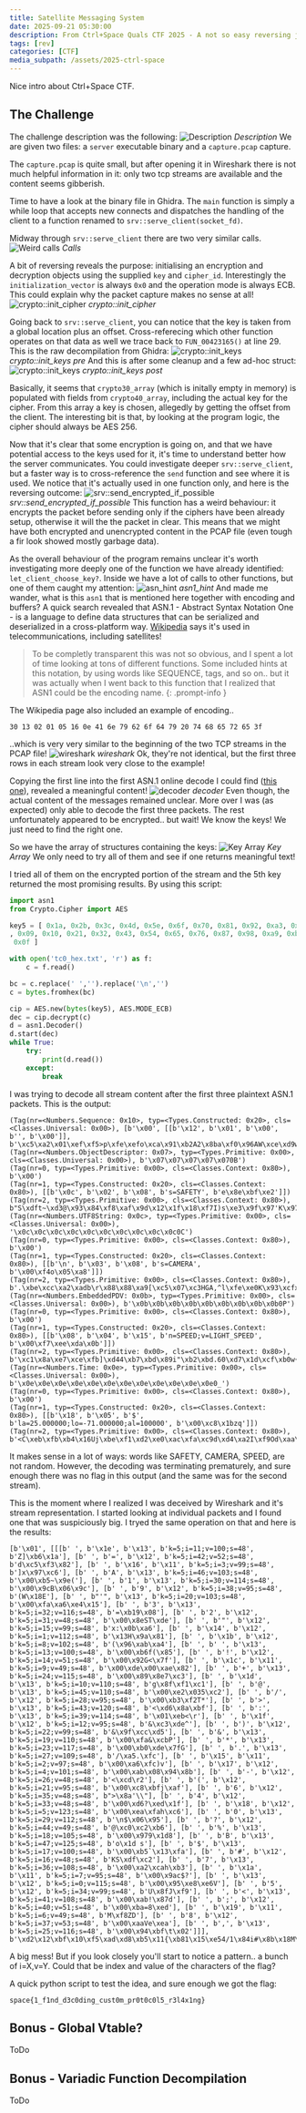 ```yaml
---
title: Satellite Messaging System
date: 2025-09-21 05:30:00
description: From Ctrl+Space Quals CTF 2025 - A not so easy reversing journey
tags: [rev]
categories: [CTF]
media_subpath: /assets/2025-ctrl-space
---
```


Nice intro about Ctrl+Space CTF.

## The Challenge

The challenge description was the following:
![Description](desc.png)
_Description_
We are given two files: a `server` executable binary and a `capture.pcap` capture.

The `capture.pcap` is quite small, but after opening it in Wireshark there is not much helpful information in it: only two tcp streams are available and the content seems gibberish.

Time to have a look at the binary file in Ghidra.
The `main` function is simply a while loop that accepts new connects and dispatches the handling of the client to a function renamed to `srv::serve_client(socket_fd)`.

Midway through `srv::serve_client` there are two very similar calls.
![Weird calls](crypt_setup_call.png)
_Calls_

A bit of reversing reveals the purpose: initialising an encryption and decryption objects using the supplied `key` and `cipher_id`.
Interestingly the `initialization_vector` is always `0x0` and the operation mode is always ECB.
This could explain why the packet capture makes no sense at all!
![crypto::init_cipher](crypt_setup.png)
_crypto::init_cipher_

Going back to `srv::serve_client`, you can notice that the key is taken from a global location plus an offset.
Cross-referecing which other function operates on that data as well we trace back to `FUN_00423165()` at line 29.
This is the raw decompilation from Ghidra:
![crypto::init_keys](crypt_key_pre.png)
_crypto::init_keys pre_
And this is after some cleanup and a few ad-hoc struct:
![crypto::init_keys](crypt_key_post.png)
_crypto::init_keys post_

Basically, it seems that `crypto30_array` (which is initally empty in memory) is populated with fields from `crypto40_array`, including the actual key for the cipher.
From this array a key is chosen, allegedly by getting the offset from the client.
The interesting bit is that, by looking at the program logic, the cipher should always be AES 256.

Now that it's clear that some encryption is going on, and that we have potential access to the keys used for it, it's time to understand better how the server communicates.
You could investigate deeper `srv::serve_client`, but a faster way is to cross-reference the `send` function and see where it is used.
We notice that it's actually used in one function only, and here is the reversing outcome:
![srv::send_encrypted_if_possible](send_encrypted.png)
_srv::send_encrypted_if_possible_
This function has a weird behaviour: it encrypts the packet before sending only if the ciphers have been already setup, otherwise it will the the packet in clear.
This means that we might have both encrypted and unencrypted content in the PCAP file (even tough a fir look showed mostly garbage data).

As the overall behaviour of the program remains unclear it's worth investigating more deeply one of the function we have already identified: `let_client_choose_key?`.
Inside we have a lot of calls to other functions, but one of them caught my attention:
![asn_hint](asn1_hint.png)
_asn1_hint_
And made me wander, what is this `asn1` that is mentioned here together with encoding and buffers?
A quick search revealed that ASN.1 - Abstract Syntax Notation One - is a language to define data structures that can be serialized and deserialized in a cross-platform way. [Wikipedia](https://en.wikipedia.org/wiki/ASN.1) says it's used in telecommunications, including satellites!

> To be completly transparent this was not so obvious, and I spent a lot of time looking at tons of different functions.
> Some included hints at this notation, by using words like SEQUENCE, tags, and so on.. but it was actually when I went back to this function that I realized that ASN1 could be the encoding name.
{: .prompt-info }

The Wikipedia page also included an example of encoding..
```
30 13 02 01 05 16 0e 41 6e 79 62 6f 64 79 20 74 68 65 72 65 3f
```
..which is very very similar to the beginning of the two TCP streams in the PCAP file!
![wireshark](wireshark.png)
_wireshark_
Ok, they're not identical, but the first three rows in each stream look very close to the example!

Copying the first line into the first ASN.1 online decode I could find ([this one](https://lapo.it/asn1js/#MDGAAQGBAQSCAQKDBGjMYqKEII6yXlkdoTYlCYQ1DKrpO75yWCujSAs3Z2cH2xpkbksN)), revealed a meaningful content!
![decoder](decoder.png)
_decoder_
Even though, the actual content of the messages remained unclear.
More over I was (as expected) only able to decode the first three packets.
The rest unfortunately appeared to be encrypted.. but wait! We know the keys! We just need to find the right one.

So we have the array of structures containing the keys:
![Key Array](keyarray.png)
_Key Array_
We only need to try all of them and see if one returns meaningful text!

I tried all of them on the encrypted portion of the stream and the 5th key returned the most promising results.
By using this script:
```python
import asn1
from Crypto.Cipher import AES

key5 = [ 0x1a, 0x2b, 0x3c, 0x4d, 0x5e, 0x6f, 0x70, 0x81, 0x92, 0xa3, 0xb4, 0xc5, 0xd6, 0xe7, 0xf8
, 0x09, 0x10, 0x21, 0x32, 0x43, 0x54, 0x65, 0x76, 0x87, 0x98, 0xa9, 0xba, 0xcb, 0xdc, 0xed, 0xfe,
 0x0f ]

with open('tc0_hex.txt', 'r') as f:
    c = f.read()

bc = c.replace(' ','').replace('\n','')
c = bytes.fromhex(bc)

cip = AES.new(bytes(key5), AES.MODE_ECB)
dec = cip.decrypt(c)
d = asn1.Decoder()
d.start(dec)
while True:
    try:
        print(d.read())
    except:
        break
```
I was trying to decode all stream content after the first three plaintext ASN.1 packets.
This is the output:
```
(Tag(nr=<Numbers.Sequence: 0x10>, typ=<Types.Constructed: 0x20>, cls=<Classes.Universal: 0x00>), [b'\x00', [[b'\x12', b'\x01', b'\x00', b'', b'\x00']], b'\xc5\xa2\x01\xef\xf5>p\xfe\xefo\xca\x91\xb2A2\x8ba\xf0\x96AW\xce\xd9w2h\xe8\xbb\xca\x88\x17\xe4'])
(Tag(nr=<Numbers.ObjectDescriptor: 0x07>, typ=<Types.Primitive: 0x00>, cls=<Classes.Universal: 0x00>), b'\x07\x07\x07\x07\x070B')
(Tag(nr=0, typ=<Types.Primitive: 0x00>, cls=<Classes.Context: 0x80>), b'\x00')
(Tag(nr=1, typ=<Types.Constructed: 0x20>, cls=<Classes.Context: 0x80>), [[b'\x0c', b'\x02', b'\x08', b's=SAFETY', b'e\x8e\xbf\xe2']])
(Tag(nr=2, typ=<Types.Primitive: 0x00>, cls=<Classes.Context: 0x80>), b"S\xdft~\xd3@\x93\x84\xf8\xaf\x9d\x12\x1f\x18\xf7I)s\xe3\x9f\x97'K\x97\x15e5\xa83\xc0\xec\xfa")
(Tag(nr=<Numbers.UTF8String: 0x0c>, typ=<Types.Primitive: 0x00>, cls=<Classes.Universal: 0x00>), '\x0c\x0c\x0c\x0c\x0c\x0c\x0c\x0c\x0c\x0c0C')
(Tag(nr=0, typ=<Types.Primitive: 0x00>, cls=<Classes.Context: 0x80>), b'\x00')
(Tag(nr=1, typ=<Types.Constructed: 0x20>, cls=<Classes.Context: 0x80>), [[b'\n', b'\x03', b'\x08', b's=CAMERA', b'\x00\xf4o\x05\xa8']])
(Tag(nr=2, typ=<Types.Primitive: 0x00>, cls=<Classes.Context: 0x80>), b'.\xbe\xcc\xa2\xadb\r\x88\x88\xa9[\xc5\x07\xc3HGA,^l\xfe\xe0K\x93\xcfx\x81\xaedK\xb6\x9e')
(Tag(nr=<Numbers.EmbeddedPDV: 0x0b>, typ=<Types.Primitive: 0x00>, cls=<Classes.Universal: 0x00>), b'\x0b\x0b\x0b\x0b\x0b\x0b\x0b\x0b\x0b0P')
(Tag(nr=0, typ=<Types.Primitive: 0x00>, cls=<Classes.Context: 0x80>), b'\x00')
(Tag(nr=1, typ=<Types.Constructed: 0x20>, cls=<Classes.Context: 0x80>), [[b'\x08', b'\x04', b'\x15', b'n=SPEED;v=LIGHT_SPEED', b'\x00\xf7\xee\xda\x0b']])
(Tag(nr=2, typ=<Types.Primitive: 0x00>, cls=<Classes.Context: 0x80>), b'\xc1\x8a\xe7\xce\xfb]\xd44\xb7\xbd\x89i"\xb2\xbd.60\xd7\x1d\xcf\xb0w{\xec\xfc\x87wx\x8c\x84n')
(Tag(nr=<Numbers.Time: 0x0e>, typ=<Types.Primitive: 0x00>, cls=<Classes.Universal: 0x00>), b'\x0e\x0e\x0e\x0e\x0e\x0e\x0e\x0e\x0e\x0e\x0e\x0e0_')
(Tag(nr=0, typ=<Types.Primitive: 0x00>, cls=<Classes.Context: 0x80>), b'\x00')
(Tag(nr=1, typ=<Types.Constructed: 0x20>, cls=<Classes.Context: 0x80>), [[b'\x18', b'\x05', b'$', b'la=25.000000;lo=-71.000000;al=100000', b'\x00\xc8\x1bzq']])
(Tag(nr=2, typ=<Types.Primitive: 0x00>, cls=<Classes.Context: 0x80>), b'<C\xeb\xfb\xb4\x16Uj\xbe\xf1\xd2\xe0\xac\xfa\xc9d\xd4\xa2I\xf9Od\xaa\xa0p\x82\xfc\xb0\x1b\xcd\xf1\x1f')
```
It makes sense in a lot of ways: words like SAFETY, CAMERA, SPEED, are not random.
However, the decoding was terminating prematurely, and sure enough there was no flag in this output (and the same was for the second stream).

This is the moment where I realized I was deceived by Wireshark and it's stream representation.
I started looking at individual packets and I found one that was suspiciously big.
I tryed the same operation on that and here is the results:
```
[b'\x01', [[[b' ', b'\x1e', b'\x13', b'k=5;i=11;v=100;s=48', b'Z]\xb6\x1a'], [b' ', b'=', b'\x12', b'k=5;i=42;v=52;s=48', b'd\xc5\xf3\x82'], [b' ', b'\x16', b'\x11', b'k=5;i=3;v=99;s=48', b']x\x97\xc6'], [b' ', b'A', b'\x13', b'k=5;i=46;v=103;s=48', b'\x00\xb5~\x9e('], [b' ', b'1', b'\x13', b'k=5;i=30;v=114;s=48', b'\x00\x9cB\x06\x9c'], [b' ', b'9', b'\x12', b'k=5;i=38;v=95;s=48', b'(W\x18E'], [b' ', b"'", b'\x13', b'k=5;i=20;v=103;s=48', b'\x00\xfa\xa6\xe4\x15'], [b' ', b'3', b'\x13', b'k=5;i=32;v=116;s=48', b'=\xb19\x08'], [b' ', b'2', b'\x12', b'k=5;i=31;v=48;s=48', b'\x00\x8eST\xde'], [b' ', b'"', b'\x12', b'k=5;i=15;v=99;s=48', b'x:\x0b\xa6'], [b' ', b'\x14', b'\x12', b'k=5;i=1;v=112;s=48', b'\x13H\x9a\x81'], [b' ', b'\x1b', b'\x12', b'k=5;i=8;v=102;s=48', b'(\x96\xab\xa4'], [b' ', b' ', b'\x13', b'k=5;i=13;v=100;s=48', b'\x00\xb6f(\x85'], [b' ', b'!', b'\x12', b'k=5;i=14;v=51;s=48', b'\x00\x92G<\x7f'], [b' ', b'\x1c', b'\x11', b'k=5;i=9;v=49;s=48', b'\x00\xde\x00\xae\x82'], [b' ', b'+', b'\x13', b'k=5;i=24;v=115;s=48', b'\x00\x89\x8e7\xc3'], [b' ', b'\x1d', b'\x13', b'k=5;i=10;v=110;s=48', b'g\x8f\xf1\xc1'], [b' ', b'@', b'\x13', b'k=5;i=45;v=110;s=48', b'\x00\xe2\x035\xc2'], [b' ', b'/', b'\x12', b'k=5;i=28;v=95;s=48', b'\x00\xb3\xf2T*'], [b' ', b'>', b'\x13', b'k=5;i=43;v=120;s=48', b'<\xd6\x8a\xbf'], [b' ', b':', b'\x13', b'k=5;i=39;v=114;s=48', b'\x01\xeb<\r'], [b' ', b'\x1f', b'\x12', b'k=5;i=12;v=95;s=48', b'&\xc3\xde^'], [b' ', b')', b'\x12', b'k=5;i=22;v=99;s=48', b'&\x9f\xcc\xd5'], [b' ', b'&', b'\x13', b'k=5;i=19;v=110;s=48', b'\x00\xfa&\xcbP'], [b' ', b'*', b'\x13', b'k=5;i=23;v=117;s=48', b'\x00\xb0\xde\x7fG'], [b' ', b'.', b'\x13', b'k=5;i=27;v=109;s=48', b'/\xa5.\xfc'], [b' ', b'\x15', b'\x11', b'k=5;i=2;v=97;s=48', b'\x00\xa6\xfc)v'], [b' ', b'\x17', b'\x12', b'k=5;i=4;v=101;s=48', b'\x00\xab\x08\x94\x8b'], [b' ', b'-', b'\x12', b'k=5;i=26;v=48;s=48', b'<\xcd\r2'], [b' ', b'(', b'\x12', b'k=5;i=21;v=95;s=48', b'\x00\xc8\xbfj\xaf'], [b' ', b'6', b'\x12', b'k=5;i=35;v=48;s=48', b">\x8a'\\"], [b' ', b'4', b'\x12', b'k=5;i=33;v=48;s=48', b'\x00\xd6?\xed\x1f'], [b' ', b'\x18', b'\x12', b'k=5;i=5;v=123;s=48', b'\x00\xea\xfah\xc6'], [b' ', b'0', b'\x13', b'k=5;i=29;v=112;s=48', b'\n$\x06\x95'], [b' ', b'?', b'\x12', b'k=5;i=44;v=49;s=48', b'@\xc0\xc2\xb6'], [b' ', b'%', b'\x13', b'k=5;i=18;v=105;s=48', b'\x00\x979\x1d8'], [b' ', b'B', b'\x13', b'k=5;i=47;v=125;s=48', b'o\x1d s'], [b' ', b'$', b'\x13', b'k=5;i=17;v=100;s=48', b'\x00\xb5`\x13\xfa'], [b' ', b'#', b'\x12', b'k=5;i=16;v=48;s=48', b'KS\xdf\xc2'], [b' ', b'7', b'\x13', b'k=5;i=36;v=108;s=48', b'\x00\xa2\xcah\xb3'], [b' ', b'\x1a', b'\x11', b'k=5;i=7;v=95;s=48', b'\x00\x9ac$?'], [b' ', b'\x13', b'\x12', b'k=5;i=0;v=115;s=48', b'\x00\x95\xe8\xe6V'], [b' ', b'5', b'\x12', b'k=5;i=34;v=99;s=48', b'U\x8fJ\xf9'], [b' ', b'<', b'\x13', b'k=5;i=41;v=108;s=48', b'\x00\xab!\x87d'], [b' ', b';', b'\x12', b'k=5;i=40;v=51;s=48', b'\x00\xba=8\xed'], [b' ', b'\x19', b'\x11', b'k=5;i=6;v=49;s=48', b'M\xf8ZD'], [b' ', b'8', b'\x12', b'k=5;i=37;v=53;s=48', b'\x00\xaaVe\xea'], [b' ', b',', b'\x13', b'k=5;i=25;v=116;s=48', b'\x00\x94\xbf\t\x02']]], b'\xd2\x12\xbf\x10\xf5\xad\xd8\xb5\x11{\xb81\x15\xe54/1\x84i#\x8b\x18M\xbc\xe0\xcc\x0cE\xbf\xe4\x19\x9b']
```
A big mess! But if you look closely you'll start to notice a pattern.. a bunch of i=X,v=Y.
Could that be index and value of the characters of the flag?

A quick python script to test the idea, and sure enough we got the flag:
```
space{1_f1nd_d3c0ding_cust0m_pr0t0c0l5_r3l4x1ng}
```

## Bonus - Global Vtable?

ToDo

## Bonus - Variadic Function Decompilation

ToDo
